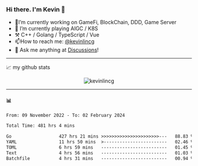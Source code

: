 ### Hi there. I'm Kevin 👋

- 🔭I’m currently working on GameFi, BlockChain, DDD, Game Server
- 🌱 I’m currently playing AIGC / K8S
-   :hammer_and_pick: C++ / Golang / TypeScript / Vue
- 📫How to reach me: [@kevinlincg](https://twitter.com/kevinlincg) 
-   :thought_balloon: Ask me anything at [Discussions](https://github.com/kevinlincg/kevinlincg/discussions/new)!

---

📈 my github stats

<p align="center"> <img src="https://github-readme-stats-ouuan.vercel.app/api?username=kevinlincg&theme=dark&show_icons=true&count_private=true" alt="kevinlincg" />

---

#### :bar_chart: 

<!--START_SECTION:waka-->

```txt
From: 09 November 2022 - To: 02 February 2024

Total Time: 481 hrs 4 mins

Go                  427 hrs 21 mins >>>>>>>>>>>>>>>>>>>>>>---   88.83 %
YAML                11 hrs 50 mins  >------------------------   02.46 %
TOML                6 hrs 59 mins   -------------------------   01.45 %
Text                4 hrs 56 mins   -------------------------   01.03 %
Batchfile           4 hrs 31 mins   -------------------------   00.94 %
```

<!--END_SECTION:waka-->
